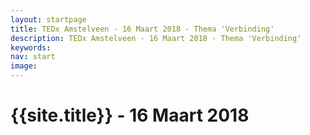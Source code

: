 ```yaml
---
layout: startpage
title: TEDx Amstelveen - 16 Maart 2018 - Thema 'Verbinding'
description: TEDx Amstelveen - 16 Maart 2018 - Thema 'Verbinding'
keywords:
nav: start
image:
---
```


<div class="banner"><h1>{{site.title}} - 16 Maart 2018</h1></div>
